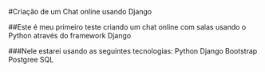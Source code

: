 #Criação de um Chat online usando Django

##Este é meu primeiro teste criando um chat online com salas usando o Python através do framework Django

###Nele estarei usando as seguintes tecnologias:
Python
Django
Bootstrap
Postgree SQL
